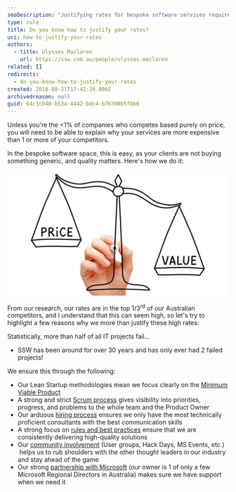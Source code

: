 ```yaml
---
seoDescription: "Justifying rates for bespoke software services requires highlighting value over competitors."
type: rule
title: Do you know how to justify your rates?
uri: how-to-justify-your-rates
authors:
  - title: Ulysses Maclaren
    url: https://ssw.com.au/people/ulysses-maclaren
related: []
redirects:
  - do-you-know-how-to-justify-your-rates
created: 2018-08-21T17:42:28.000Z
archivedreason: null
guid: 64c1cb40-b53a-4442-bdc4-b7b390b5fbb6
---
```

Unless you're the &lt;1% of companies who competes based purely on price, you will need to be able to explain why your services are more expensive than 1 or more of your competitors.

In the bespoke software space, this is easy, as your clients are not buying something generic, and quality matters. Here's how we do it:

<!--endintro-->

![Figure: High price should be balanced out by higher value](we-cant-justify-your-price.jpg)

From our research, our rates are in the top 1/3<sup>rd</sup> of our Australian competitors, and I understand that this can seem high, so let's try to highlight a few reasons why we more than justify these high rates:

Statistically, more than half of all IT projects fail...

* SSW has been around for over 30 years and has only ever had 2 failed projects!

We ensure this through the following:

* Our Lean Startup methodologies mean we focus clearly on the [Minimum Viable Product](/spec-do-you-create-an-initial-release-plan-and-ballpark)
* A strong and strict [Scrum process](https://www.ssw.com.au/ssw/Consulting/Scrum.aspx) gives visibility into priorities, progress, and problems to the whole team and the Product Owner
* Our arduous [hiring process](https://www.ssw.com.au/ssw/Employment/Employment.aspx) ensures we only have the most technically proficient consultants with the best communication skills
* A strong focus on [rules and best practices](/) ensure that we are consistently delivering high-quality solutions
* Our [community involvement](https://www.ssw.com.au/ssw/Events/) (User groups, Hack Days, MS Events, etc.)  helps us to rub shoulders with the other thought leaders in our industry  and stay ahead of the game
* Our strong [partnership with Microsoft](https://www.ssw.com.au/ssw/Company/AboutUs.aspx) (our owner is 1 of only a few Microsoft Regional Directors in Australia) makes sure we have support when we need it
